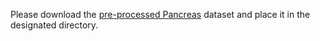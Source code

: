 Please download the [pre-processed Pancreas](https://drive.google.com/file/d/11uWmtHqnWyNtwptaGLkh9IOVUV_wlfGJ/view?usp=drive_link) dataset and place it in the designated directory.
